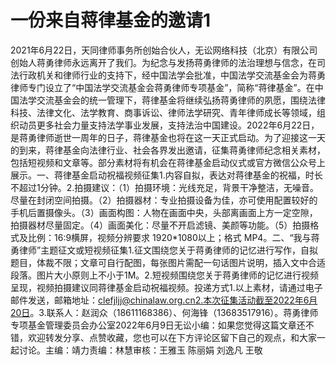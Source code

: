# 一份来自蒋律基金的邀请1

2021年6月22日，天同律师事务所创始合伙人，无讼网络科技（北京）有限公司创始人蒋勇律师永远离开了我们。为纪念与发扬蒋勇律师的法治理想与信念，在司法行政机关和律师行业的支持下，经中国法学会批准，中国法学交流基金会为蒋勇律师专门设立了“中国法学交流基金会蒋勇律师专项基金”，简称“蒋律基金”。在中国法学交流基金会的统一管理下，蒋律基金将继续弘扬蒋勇律师的夙愿，围绕法律科技、法律文化、法学教育、商事诉讼、律师法学研究、青年律师成长等领域，组织动员更多社会力量支持法学事业发展，支持法治中国建设。2022年6月22日，是蒋勇律师逝世一周年的日子，蒋律基金也将在这一天正式启动。为了迎接这一天的到来，蒋律基金向法律行业、社会各界发出邀请，征集蒋勇律师纪念相关素材，包括短视频和文章等。部分素材将有机会在蒋律基金启动仪式或官方微信公众号上展示。一、蒋律基金启动祝福视频征集1.内容自拟，表达对蒋律基金的祝福，时长不超过1分钟。2.拍摄建议：（1）拍摄环境：光线充足，背景干净整洁，无噪音。尽量在封闭空间拍摄。（2）拍摄器材：专业拍摄设备为佳，亦可使用配置较好的手机后置摄像头。（3）画面构图：人物在画面中央，头部离画面上方一定空隙，拍摄器材尽量固定。（4）画面美化：尽量不开启滤镜、美颜等功能。（5）拍摄格式及比例：16:9横屏，视频分辨要求 1920*1080以上；格式 MP4。二、“我与蒋勇律师”主题征文或短视频征集1.征文围绕您关于蒋勇律师的记忆进行写作，自拟题目，体裁不限；文章可自行配图，每张图片需配一句话图片说明，插入文中合适段落。图片大小原则上不小于1M。2.短视频围绕您关于蒋勇律师的记忆进行视频呈现，视频拍摄建议同蒋律基金启动祝福视频。投递方式1.以上素材，请通过电子邮件发送，邮箱地址：clefjljj@chinalaw.org.cn2.本次征集活动截至2022年6月20日。3.联系人：赵润众（18611168386）、何海锋（13683517916）。蒋勇律师专项基金管理委员会办公室2022年6月9日无讼小编：如果您觉得这篇文章还不错，欢迎转发分享、点赞收藏，您也可以在下方评论区留下自己的观点，和大家一起讨论。主编：靖力责编：林慧审核：王雅玉 陈丽娟 刘逸凡 王敬

